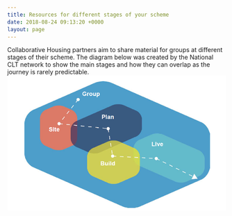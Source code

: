 ```yaml
---
title: Resources for different stages of your scheme
date: 2018-08-24 09:13:20 +0000
layout: page
---
```

Collaborative Housing partners aim to share material for groups at different stages of their scheme. The diagram below was created by the National CLT network to show the main stages and how they can overlap as the journey is rarely predictable.![](/uploads/Pathway.png)